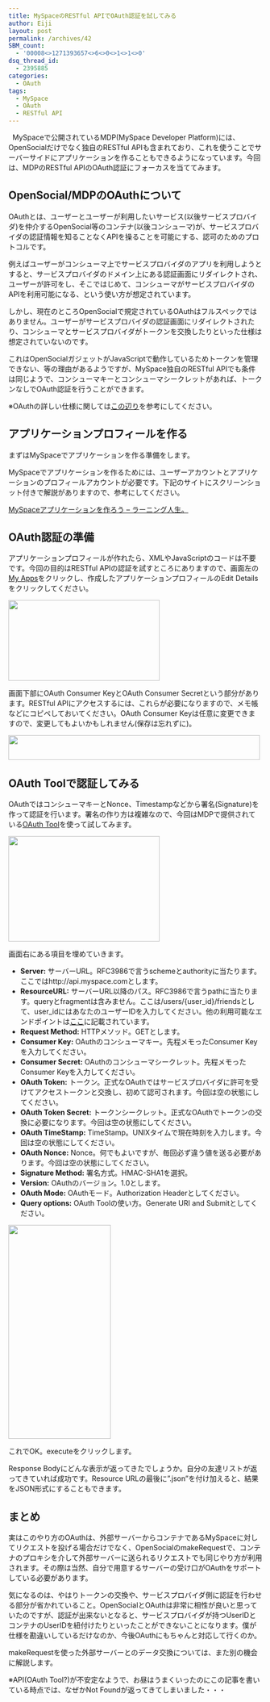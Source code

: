 ```yaml
---
title: MySpaceのRESTful APIでOAuth認証を試してみる
author: Eiji
layout: post
permalink: /archives/42
SBM_count:
  - '00008<>1271393657<>6<>0<>1<>1<>0'
dsq_thread_id:
  - 2395885
categories:
  - OAuth
tags:
  - MySpace
  - OAuth
  - RESTful API
---
```

<div class="wp_plus_one_button" style="margin: 0 8px 8px 0; float:left; ">
  <g:plusone href="http://devlog.agektmr.com/archives/42" callback="wp_plus_one_handler"></g:plusone>
</div>

MySpaceで公開されているMDP(MySpace Developer Platform)には、OpenSocialだけでなく独自のRESTful APIも含まれており、これを使うことでサーバーサイドにアプリケーションを作ることもできるようになっています。今回は、MDPのRESTful APIのOAuth認証にフォーカスを当ててみます。

## OpenSocial/MDPのOAuthについて

OAuthとは、ユーザーとユーザーが利用したいサービス(以後サービスプロバイダ)を仲介するOpenSocial等のコンテナ(以後コンシューマ)が、サービスプロバイダの認証情報を知ることなくAPIを操ることを可能にする、認可のためのプロトコルです。

例えばユーザーがコンシューマ上でサービスプロバイダのアプリを利用しようとすると、サービスプロバイダのドメイン上にある認証画面にリダイレクトされ、ユーザーが許可をし、そこではじめて、コンシューマがサービスプロバイダのAPIを利用可能になる、という使い方が想定されています。

しかし、現在のところOpenSocialで規定されているOAuthはフルスペックではありません。ユーザーがサービスプロバイダの認証画面にリダイレクトされたり、コンシューマとサービスプロバイダがトークンを交換したりといった仕様は想定されていないのです。

これはOpenSocialガジェットがJavaScriptで動作しているためトークンを管理できない、等の理由があるようですが、MySpace独自のRESTful APIでも条件は同じようで、コンシューマキーとコンシューマシークレットがあれば、トークンなしでOAuth認証を行うことができます。

※OAuthの詳しい仕様に関しては<a href="http://www.atmarkit.co.jp/fsecurity/special/106oauth/oauth01.html" target="_blank">この辺り</a>を参考にしてください。

## アプリケーションプロフィールを作る

まずはMySpaceでアプリケーションを作る準備をします。

MySpaceでアプリケーションを作るためには、ユーザーアカウントとアプリケーションのプロフィールアカウントが必要です。下記のサイトにスクリーンショット付きで解説がありますので、参考にしてください。

<a href="http://d.hatena.ne.jp/yorihito_tanaka/20080408" target="_blank">MySpaceアプリケーションを作ろう &#8211; ラーニング人生。</a>

## OAuth認証の準備

アプリケーションプロフィールが作れたら、XMLやJavaScriptのコードは不要です。今回の目的はRESTful APIの認証を試すところにありますので、画面左の<a href="http://developer.myspace.com/modules/apps/pages/myapps.aspx" target="_blank">My Apps</a>をクリックし、作成したアプリケーションプロフィールのEdit Detailsをクリックしてください。

[<img class="alignnone size-medium wp-image-43" title="myspace_myapps" src="http://devlog.agektmr.com/wp-content/uploads/2008/04/myspace_myapps-300x160.jpg" alt="" width="300" height="160" />][1]

画面下部にOAuth Consumer KeyとOAuth Consumer Secretという部分があります。RESTful APIにアクセスするには、これらが必要になりますので、メモ帳などにコピペしておいてください。OAuth Consumer Keyは任意に変更できますので、変更してもよいかもしれません(保存は忘れずに)。 

<span style="color: #0000ee; text-decoration: underline;"><a href="http://devlog.agektmr.com/wp-content/uploads/2008/04/myspace_myapp_detail.jpg"></a><a href="http://devlog.agektmr.com/wp-content/uploads/2008/04/myspace_myapp_detail.jpg"><img class="alignnone size-full wp-image-44" title="myspace_myapp_detail" src="http://devlog.agektmr.com/wp-content/uploads/2008/04/myspace_myapp_detail.jpg" alt="" width="499" height="49" /></a></span>

## OAuth Toolで認証してみる

OAuthではコンシューマキーとNonce、Timestampなどから署名(Signature)を作って認証を行います。署名の作り方は複雑なので、今回はMDPで提供されている<a href="http://developer.myspace.com/modules/apis/pages/oauthtool.aspx" target="_blank">OAuth Tool</a>を使って試してみます。

[<img class="alignnone size-medium wp-image-45" title="myspace_oauthtool" src="http://devlog.agektmr.com/wp-content/uploads/2008/04/myspace_oauthtool-300x209.jpg" alt="" width="300" height="209" />][2]

画面右にある項目を埋めていきます。

*   **Server:** サーバーURL。RFC3986で言うschemeとauthorityに当たります。ここではhttp://api.myspace.comとします。
*   **ResourceURL:** サーバーURL以降のパス。RFC3986で言うpathに当たります。queryとfragmentは含みません。ここは/users/{user\_id}/friendsとして、user\_idにはあなたのユーザーIDを入力してください。他の利用可能なエンドポイントは<a href="http://developer.myspace.com/community/RestfulAPIs/resources.aspx" target="_blank">ここ</a>に記載されています。
*   **Request Method:** HTTPメソッド。GETとします。
*   **Consumer Key:** OAuthのコンシューマキー。先程メモったConsumer Keyを入力してください。
*   **Consumer Secret:** OAuthのコンシューマシークレット。先程メモったConsumer Keyを入力してください。
*   **OAuth Token:** トークン。正式なOAuthではサービスプロバイダに許可を受けてアクセストークンと交換し、初めて認可されます。今回は空の状態にしてください。
*   **OAuth Token Secret:** トークンシークレット。正式なOAuthでトークンの交換に必要になります。今回は空の状態にしてください。
*   **<span style="font-weight: normal;"><strong>OAuth TimeStamp:</strong> TimeStamp。UNIXタイムで現在時刻を入力します。今回は空の状態にしてください。</span>**
*   **<span style="font-weight: normal;"><strong>OAuth Nonce:</strong> Nonce。何でもよいですが、毎回必ず違う値を送る必要があります。今回は空の状態にしてください。</span>**
*   **Signature Method:** 署名方式。HMAC-SHA1を選択。
*   **Version:** OAuthのバージョン。1.0とします。
*   **OAuth Mode:** OAuthモード。Authorization Headerとしてください。
*   **Query options:** OAuth Toolの使い方。Generate URI and Submitとしてください。

<img class="alignnone size-full wp-image-46" title="myspace_oauthtool_detail" src="http://devlog.agektmr.com/wp-content/uploads/2008/04/myspace_oauthtool_detail.jpg" alt="" width="203" height="424" />

これでOK。executeをクリックします。

Response Bodyにどんな表示が返ってきたでしょうか。自分の友達リストが返ってきていれば成功です。Resource URLの最後に&#8221;.json&#8221;を付け加えると、結果をJSON形式にすることもできます。

## まとめ

実はこのやり方のOAuthは、外部サーバーからコンテナであるMySpaceに対してリクエストを投げる場合だけでなく、OpenSocialのmakeRequestで、コンテナのプロキシを介して外部サーバーに送られるリクエストでも同じやり方が利用されます。その際は当然、自分で用意するサーバーの受け口がOAuthをサポートしている必要があります。

気になるのは、やはりトークンの交換や、サービスプロバイダ側に認証を行わせる部分が省かれていること。OpenSocialとOAuthは非常に相性が良いと思っていたのですが、認証が出来ないとなると、サービスプロバイダが持つUserIDとコンテナのUserIDを紐付けたりといったことができないことになります。僕が仕様を勘違いしているだけなのか、今後OAuthにもちゃんと対応して行くのか。

makeRequestを使った外部サーバーとのデータ交換については、また別の機会に解説します。

※API(OAuth Tool?)が不安定なようで、お昼はうまくいったのにこの記事を書いている時点では、なぜかNot Foundが返ってきてしまいました・・・

 [1]: http://devlog.agektmr.com/wp-content/uploads/2008/04/myspace_myapps.jpg
 [2]: http://devlog.agektmr.com/wp-content/uploads/2008/04/myspace_oauthtool.jpg